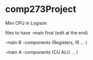 # comp273Project
Mini CPU in Logisim

files to have
 -main final (edit at the end)

 -main B
   -components (Registers, IR ... )

 -main A
   -components (CU ALU ... )
